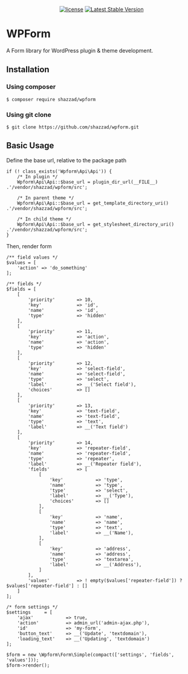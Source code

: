 <p align="center">
<a href="https://packagist.org/packages/shazzad/wpform"><img src="https://poser.pugx.org/shazzad/wpform/license" alt="license"></a> 
<a href="https://packagist.org/packages/shazzad/wpform"><img src="https://poser.pugx.org/shazzad/wpform/v/stable" alt="Latest Stable Version"></a>
</p>

# WPForm

A Form library for WordPress plugin & theme development.

## Installation

### Using composer
```
$ composer require shazzad/wpform
```

### Using git clone
```
$ git clone https://github.com/shazzad/wpform.git
```

## Basic Usage

Define the base url, relative to the package path

```
if (! class_exists('Wpform\Api\Api')) {
    /* In plugin */
    Wpform\Api\Api::$base_url = plugin_dir_url(__FILE__) .'/vendor/shazzad/wpform/src';

    /* In parent theme */
    Wpform\Api\Api::$base_url = get_template_directory_uri() .'/vendor/shazzad/wpform/src';

    /* In child theme */
    Wpform\Api\Api::$base_url = get_stylesheet_directory_uri() .'/vendor/shazzad/wpform/src';
}
```

Then, render form

```
/** field values */
$values = [
    'action' => 'do_something'
];

/** fields */
$fields = [
	[
		'priority'        => 10,
		'key'             => 'id',
		'name'            => 'id',
		'type'            => 'hidden'
	],
	[
		'priority'        => 11,
		'key'             => 'action',
		'name'            => 'action',
		'type'            => 'hidden'
	],
	[
		'priority'        => 12,
		'key'             => 'select-field',
		'name'            => 'select-field',
		'type'            => 'select',
		'label'           => __('Select field'),
		'choices'         => []
	],
	[
		'priority'        => 13,
		'key'             => 'text-field',
		'name'            => 'text-field',
		'type'            => 'text',
		'label'           => __('Text field')
	],
	[
		'priority'        => 14,
		'key'             => 'repeater-field',
		'name'            => 'repeater-field',
		'type'            => 'repeater',
		'label'           => __('Repeater field'),
		'fields'          => [
			[
				'key'            => 'type',
				'name'           => 'type',
				'type'           => 'select',
				'label'          => __('Type'),
				'choices'        => []
			],
			[
				'key'            => 'name',
				'name'           => 'name',
				'type'           => 'text',
				'label'          => __('Name'),
			],
			[
				'key'            => 'address',
				'name'           => 'address',
				'type'           => 'textarea',
				'label'          => __('Address'),
			]
		],
		'values'          => ! empty($values['repeater-field']) ? $values['repeater-field'] : []
	]
];

/* form settings */
$settings     = [
    'ajax'            => true,
    'action'          => admin_url('admin-ajax.php'),
    'id'              => 'my-form',
    'button_text'     => __('Update', 'textdomain'),
    'loading_text'    => __('Updating', 'textdomain')
];

$form = new \Wpform\Form\Simple(compact(['settings', 'fields', 'values']));
$form->render();
```